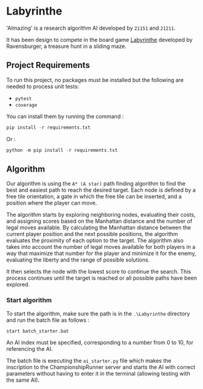 # Labyrinthe

'AImazing' is a research algorithm AI developed by `21151` and `21211`.

It has been design to compete in the board game [Labyrinthe](https://www.ravensburger.org/frbe/produits/jeux/jeux-de-soci%C3%A9t%C3%A9-pour-la-famille/labyrinthe-26743/index.html) developed by Ravensburger, a treasure hunt in a sliding maze.

## Project Requirements

To run this project, no packages must be installed but the following are needed to process unit tests:

- `pytest`
- `coverage`

You can install them by running the command :

```python
pip install -r requirements.txt
```

Or :

```python
python -m pip install -r requirements.txt
```

## Algorithm

Our algorithm is using the `A* (A star)` path finding algorithm to find the best and easiest path to reach the desired target.
Each node is defined by a free tile orientation, a gate in which the free tile can be inserted, and a position where the player can move.

The algorithm starts by exploring neighboring nodes, evaluating their costs, and assigning scores based on the Manhattan distance and the number of legal moves available.
By calculating the Manhattan distance between the current player position and the next possible positions, the algorithm evaluates the proximity of each option to the target.
The algorithm also takes into account the number of legal moves available for both players in a way that maximize that number for the player and minimize it for the enemy, evaluating the liberty and the range of possible solutions.

It then selects the node with the lowest score to continue the search. This process continues until the target is reached or all possible paths have been explored.

### Start algorithm

To start the algorithm, make sure the path is in the `.\Labyrinthe` directory and run the batch file as follows :

```python
start batch_starter.bat
```

An AI index must be specified, corresponding to a number from 0 to 10, for referencing the AI.

The batch file is executing the `ai_starter.py` file which makes the inscription to the ChampionshipRunner server and starts the AI with correct parameters without having to enter it in the terminal (allowing testing with the same AI).
